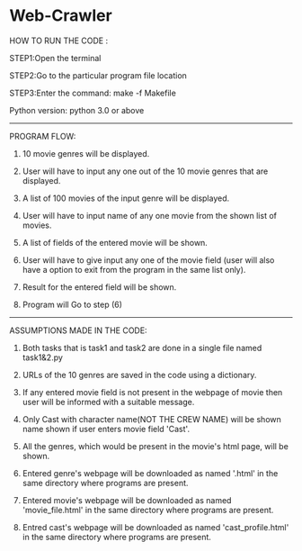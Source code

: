# Web-Crawler
HOW TO RUN THE CODE :

STEP1:Open the terminal 

STEP2:Go to the particular program file location 

STEP3:Enter the command: make -f Makefile

Python version: python 3.0 or above
******************************************************************************************************************************************************************************************************

PROGRAM FLOW:

1. 10 movie genres will be displayed.

2. User will have to input any one out of the 10 movie genres that are displayed.

3. A list of 100 movies of the input genre will be displayed.

4. User will have to input name of any one movie from the shown list of movies.

5. A list of fields of the entered movie will be shown.

6. User will have to give input any one of the movie field (user will also have a option to exit from the program in the same list only).

7. Result for the entered field will be shown.

8. Program will Go to step (6)

******************************************************************************************************************************************************************************************************

ASSUMPTIONS MADE IN THE CODE:

1. Both tasks that is task1 and task2 are done in a single file named task1&2.py 

2. URLs of the 10 genres are saved in the code using a dictionary.

3. If any entered movie field is not present in the webpage of movie then user will be informed with a suitable message.

4. Only Cast with character name(NOT THE CREW NAME) will be shown name shown if user enters movie field 'Cast'.

5. All the genres, which would be present in the movie's html page, will be shown.

6. Entered genre's webpage will be downloaded as named '<genre>.html' in the same directory where programs are present.

7. Entered movie's webpage will be downloaded as named 'movie_file.html' in the same directory where programs are present.

8. Entred cast's webpage will be downloaded as named 'cast_profile.html' in the same directory where programs are present.
